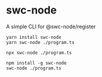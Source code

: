 # swc-node

A simple CLI for @swc-node/register

```
yarn install swc-node
yarn swc-node ./program.ts
```

```
npx swc-node ./program.ts
```

```
npm install -g swc-node
swc-node ./program.ts
```